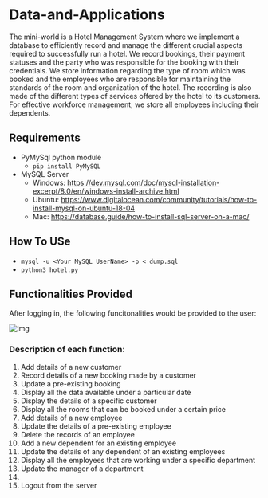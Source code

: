 # Data-and-Applications
The mini-world is a Hotel Management System where we implement a database to efficiently record and manage the different crucial aspects required to successfully run a hotel. We record bookings, their payment statuses and the party who was responsible for the booking with their credentials. We store information regarding the type of room which was booked and the employees who are responsible for maintaining the standards of the room and organization of the hotel. The recording is also made of the different types of services offered by the hotel to its customers. For effective workforce management, we store all employees including their dependents. 


## Requirements
- PyMySql python module
  - `pip install PyMySQL`
- MySQL Server
    - Windows: https://dev.mysql.com/doc/mysql-installation-excerpt/8.0/en/windows-install-archive.html
    - Ubuntu: https://www.digitalocean.com/community/tutorials/how-to-install-mysql-on-ubuntu-18-04
    - Mac: https://database.guide/how-to-install-sql-server-on-a-mac/
## How To USe
- `mysql -u <Your MySQL UserName> -p < dump.sql`
- `python3 hotel.py`

## Functionalities Provided
After logging in, the following funcitonalities would be provided to the user:

![img](https://user-images.githubusercontent.com/71181616/138891426-be984c59-57c1-43c5-bc6a-6dc3647ddad1.png)

### Description of each function:
1. Add details of a new customer
2. Record details of a new booking made by a customer
3. Update a pre-existing booking
4. Display all the data available under a particular date
5. Display the details of a specific customer
6. Display all the rooms that can be booked under a certain price 
7. Add details of a new employee
8. Update the details of a pre-existing employee
9. Delete the records of an employee
10. Add a new dependent for an existing employee
11. Update the details of any dependent of an existing employees
12. Display all the employees that are working under a specific department
13. Update the manager of a department
14. 
15. Logout from the server
